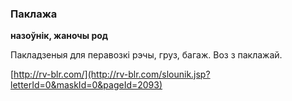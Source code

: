 ### Паклажа
**назоўнік, жаночы род**

Пакладзеныя для перавозкі рэчы, груз, багаж. Воз з паклажай.

<a rel="author">[http://rv-blr.com/](http://rv-blr.com/slounik.jsp?letterId=0&maskId=0&pageId=2093)</a>
